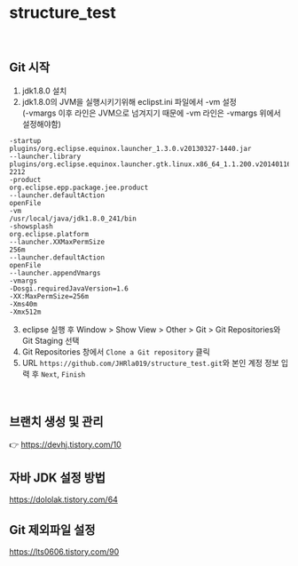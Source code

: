 # structure_test

<br/> 

## Git 시작

1. jdk1.8.0 설치
2. jdk1.8.0의 JVM을 실행시키기위해 eclipst.ini 파일에서 -vm 설정  
(-vmargs 이후 라인은 JVM으로 넘겨지기 때문에 -vm 라인은 -vmargs 위에서 설정해야함)
```
-startup
plugins/org.eclipse.equinox.launcher_1.3.0.v20130327-1440.jar
--launcher.library
plugins/org.eclipse.equinox.launcher.gtk.linux.x86_64_1.1.200.v20140116-2212
-product
org.eclipse.epp.package.jee.product
--launcher.defaultAction
openFile
-vm
/usr/local/java/jdk1.8.0_241/bin
-showsplash
org.eclipse.platform
--launcher.XXMaxPermSize
256m
--launcher.defaultAction
openFile
--launcher.appendVmargs
-vmargs
-Dosgi.requiredJavaVersion=1.6
-XX:MaxPermSize=256m
-Xms40m
-Xmx512m
``` 
3. eclipse 실행 후 Window > Show View > Other > Git > Git Repositories와 Git Staging 선택
4. Git Repositories 창에서 `Clone a Git repository` 클릭
5. URL `https://github.com/JHRla019/structure_test.git`와 본인 계정 정보 입력 후 `Next`, `Finish`
  
<br/>  

## 브랜치 생성 및 관리   
:point_right: https://devhj.tistory.com/10


## 자바 JDK 설정 방법
https://dololak.tistory.com/64


## Git 제외파일 설정
https://lts0606.tistory.com/90
